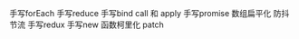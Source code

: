 <!--
 * @Author: 吴玉荣
 * @LastEditors: 吴玉荣
 * @Date: 2022-02-18 09:34:43
 * @LastEditTime: 2022-02-18 17:33:11
 * @info: 描述
-->
手写forEach
手写reduce
手写bind call 和 apply
手写promise
数组扁平化
防抖节流
手写redux
手写new
函数柯里化
patch